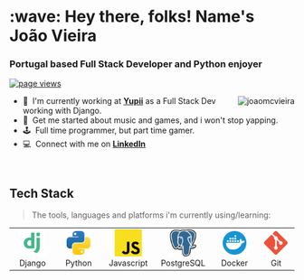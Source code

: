 <h1 align="left" id="joaomcvieira-title">:wave: Hey there, folks! Name's João Vieira</h1>
<h3 align="left">Portugal based Full Stack Developer and Python enjoyer</h3>

<p align="left">
  <a href="https://github.com/joaomcvieira/joaomcvieira">
    <img src="https://komarev.com/ghpvc/?username=joaomcvieira" alt="page views" />
  </a>
</p>

<a href="#joaomcvieira-title">
  <img src="https://github-readme-stats-gamma-lyart-75.vercel.app/api?username=joaomcvieira&show_icons=true&theme=onedark" alt="joaomcvieira" align="right" />
</a>

- :office: &nbsp;I'm currently working at **[Yupii]** as a Full Stack Dev working with Django.
- :speech_balloon: &nbsp;Get me started about music and games, and i won't stop yapping.
- :joystick: &nbsp;Full time programmer, but part time gamer.
- :computer: &nbsp;Connect with me on **[LinkedIn]**

<br>

<h2 align="left" id="joaomcvieira-tech">Tech Stack</h2>

> The tools, languages and platforms i'm currently using/learning: 

<table>
  <tr>
    <td align="center" width="96">
      <a href="#joaomcvieira-tech">
        <img src="./images/django.svg" width="48" height="48" alt="Django" />
      </a>
      <br>Django
    </td>
    <td align="center" width="96">
      <a href="#joaomcvieira-tech">
        <img src="./images/python.svg" width="48" height="48" alt="Python" />
      </a>
      <br>Python
    </td>
    <td align="center" width="96">
      <a href="#joaomcvieira-tech">
        <img src="./images/javascript.svg" width="48" height="48" alt="Javascript" />
      </a>
      <br>Javascript
    </td>
    <td align="center" width="96">
      <a href="#joaomcvieira-tech">
        <img src="./images/postgresql.svg" width="48" height="48" alt="PostgreSQL" />
      </a>
      <br>PostgreSQL
    </td>
    <td align="center" width="96">
      <a href="#joaomcvieira-tech" >
        <img src="./images/docker.svg" width="48" height="48" alt="Docker" />
      </a>
      <br>Docker
    </td>
    <td align="center" width="96"> 
      <a href="#joaomcvieira-tech" >
        <img src="./images/git.svg" width="48" height="48" alt="Git" />
      </a>
      <br>Git
    </td>
  </tr>
</table>

<!-- links -->

[Yupii]: https://yupii.net/
[linkedin]: https://www.linkedin.com/in/joao-vieira-310128322 "João Vieira's LinkedIn"
